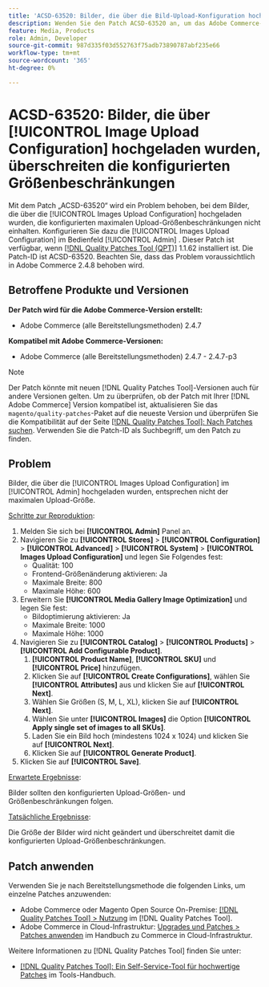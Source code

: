 ```yaml
---
title: 'ACSD-63520: Bilder, die über die Bild-Upload-Konfiguration hochgeladen wurden, überschreiten die konfigurierten Größenbeschränkungen'
description: Wenden Sie den Patch ACSD-63520 an, um das Adobe Commerce-Problem zu beheben, bei dem Bilder, die über die Bilduploadekonfiguration im Admin-Bedienfeld hochgeladen wurden, nicht den konfigurierten Maximalgrößen für den Upload entsprechen.
feature: Media, Products
role: Admin, Developer
source-git-commit: 987d335f03d552763f75adb73890787abf235e66
workflow-type: tm+mt
source-wordcount: '365'
ht-degree: 0%

---
```



# ACSD-63520: Bilder, die über [!UICONTROL Image Upload Configuration] hochgeladen wurden, überschreiten die konfigurierten Größenbeschränkungen

Mit dem Patch „ACSD-63520“ wird ein Problem behoben, bei dem Bilder, die über die [!UICONTROL Images Upload Configuration] hochgeladen wurden, die konfigurierten maximalen Upload-Größenbeschränkungen nicht einhalten. Konfigurieren Sie dazu die [!UICONTROL Images Upload Configuration] im Bedienfeld [!UICONTROL Admin] . Dieser Patch ist verfügbar, wenn [[!DNL Quality Patches Tool (QPT)]](/help/tools/quality-patches-tool/quality-patches-tool-to-self-serve-quality-patches.md) 1.1.62 installiert ist. Die Patch-ID ist ACSD-63520. Beachten Sie, dass das Problem voraussichtlich in Adobe Commerce 2.4.8 behoben wird.

## Betroffene Produkte und Versionen

**Der Patch wird für die Adobe Commerce-Version erstellt:**
* Adobe Commerce (alle Bereitstellungsmethoden) 2.4.7

**Kompatibel mit Adobe Commerce-Versionen:**
* Adobe Commerce (alle Bereitstellungsmethoden) 2.4.7 - 2.4.7-p3

>[!NOTE]
>
>Der Patch könnte mit neuen [!DNL Quality Patches Tool]-Versionen auch für andere Versionen gelten. Um zu überprüfen, ob der Patch mit Ihrer [!DNL Adobe Commerce] Version kompatibel ist, aktualisieren Sie das `magento/quality-patches`-Paket auf die neueste Version und überprüfen Sie die Kompatibilität auf der Seite [[!DNL Quality Patches Tool]: Nach Patches suchen](https://experienceleague.adobe.com/tools/commerce-quality-patches/index.html). Verwenden Sie die Patch-ID als Suchbegriff, um den Patch zu finden.

## Problem

Bilder, die über die [!UICONTROL Images Upload Configuration] im [!UICONTROL Admin] hochgeladen wurden, entsprechen nicht der maximalen Upload-Größe.

<u>Schritte zur Reproduktion</u>:

1. Melden Sie sich bei **[!UICONTROL Admin]** Panel an.
1. Navigieren Sie zu **[!UICONTROL Stores]** > **[!UICONTROL Configuration]** > **[!UICONTROL Advanced]** > **[!UICONTROL System]** > **[!UICONTROL Images Upload Configuration]** und legen Sie Folgendes fest:
   * Qualität: 100
   * Frontend-Größenänderung aktivieren: Ja
   * Maximale Breite: 800
   * Maximale Höhe: 600
1. Erweitern Sie **[!UICONTROL Media Gallery Image Optimization]** und legen Sie fest:
   * Bildoptimierung aktivieren: Ja
   * Maximale Breite: 1000
   * Maximale Höhe: 1000
1. Navigieren Sie zu **[!UICONTROL Catalog]** > **[!UICONTROL Products]** > **[!UICONTROL Add Configurable Product]**.
   1. **[!UICONTROL Product Name]**, **[!UICONTROL SKU]** und **[!UICONTROL Price]** hinzufügen.
   1. Klicken Sie auf **[!UICONTROL Create Configurations]**, wählen Sie **[!UICONTROL Attributes]** aus und klicken Sie auf **[!UICONTROL Next]**.
   1. Wählen Sie Größen (S, M, L, XL), klicken Sie auf **[!UICONTROL Next]**.
   1. Wählen Sie unter **[!UICONTROL Images]** die Option **[!UICONTROL Apply single set of images to all SKUs]**.
   1. Laden Sie ein Bild hoch (mindestens 1024 x 1024) und klicken Sie auf **[!UICONTROL Next]**.
   1. Klicken Sie auf **[!UICONTROL Generate Product]**.
1. Klicken Sie auf **[!UICONTROL Save]**.

<u>Erwartete Ergebnisse</u>:

Bilder sollten den konfigurierten Upload-Größen- und Größenbeschränkungen folgen.

<u>Tatsächliche Ergebnisse</u>:

Die Größe der Bilder wird nicht geändert und überschreitet damit die konfigurierten Upload-Größenbeschränkungen.

## Patch anwenden

Verwenden Sie je nach Bereitstellungsmethode die folgenden Links, um einzelne Patches anzuwenden:

* Adobe Commerce oder Magento Open Source On-Premise: [[!DNL Quality Patches Tool] > Nutzung](/help/tools/quality-patches-tool/usage.md) im [!DNL Quality Patches Tool].
* Adobe Commerce in Cloud-Infrastruktur: [Upgrades und Patches > Patches anwenden](https://experienceleague.adobe.com/docs/commerce-cloud-service/user-guide/develop/upgrade/apply-patches.html) im Handbuch zu Commerce in Cloud-Infrastruktur.

Weitere Informationen zu [!DNL Quality Patches Tool] finden Sie unter:

* [[!DNL Quality Patches Tool]: Ein Self-Service-Tool für hochwertige Patches](/help/tools/quality-patches-tool/quality-patches-tool-to-self-serve-quality-patches.md) im Tools-Handbuch.
